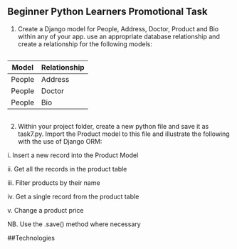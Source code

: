 ## Beginner Python Learners Promotional Task

1. Create a Django model for People, Address, Doctor, Product and Bio within any of your app.
   use an appropriate database relationship and create a relationship for the following models:

##

| Model  | Relationship |
| ------ | ------------ |
| People | Address      |
| People | Doctor       |
| People | Bio          |

##

2. Within your project folder, create a new python file and save it as task7.py. Import the Product model to this file and illustrate the following with the use of Django ORM:

i. Insert a new record into the Product Model

ii. Get all the records in the product table

iii. Filter products by their name

iv. Get a single record from the product table

v. Change a product price

NB. Use the .save() method where necessary

##Technologies
